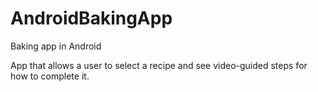 # AndroidBakingApp
Baking app in Android

App that allows a user to select a recipe and see video-guided steps for how to complete it.
